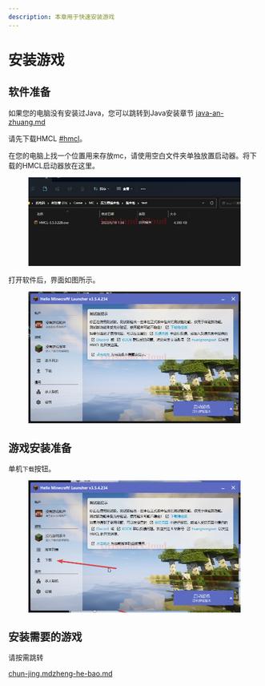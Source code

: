 ```yaml
---
description: 本章用于快速安装游戏
---
```


# 安装游戏

## 软件准备

如果您的电脑没有安装过Java，您可以跳转到Java安装章节 [java-an-zhuang.md](../java-an-zhuang.md "mention")

请先下载HMCL [#hmcl](../qi-dong-qi.md#hmcl "mention")。

在您的电脑上找一个位置用来存放mc，请使用空白文件夹单独放置启动器。将下载的HMCL启动器放在这里。

<figure><img src="../../../../../.gitbook/assets/explorer_MbG8oxPOX1.png" alt=""><figcaption></figcaption></figure>

打开软件后，界面如图所示。

<figure><img src="../../../../../.gitbook/assets/javaw_y50GHqz4me.png" alt=""><figcaption></figcaption></figure>

## 游戏安装准备

单机`下载`按钮。

<figure><img src="../../../../../.gitbook/assets/javaw_yGi8wanrOh.png" alt=""><figcaption></figcaption></figure>

## 安装需要的游戏

请按需跳转

[chun-jing.md](chun-jing.md "mention")[zheng-he-bao.md](zheng-he-bao.md "mention")
